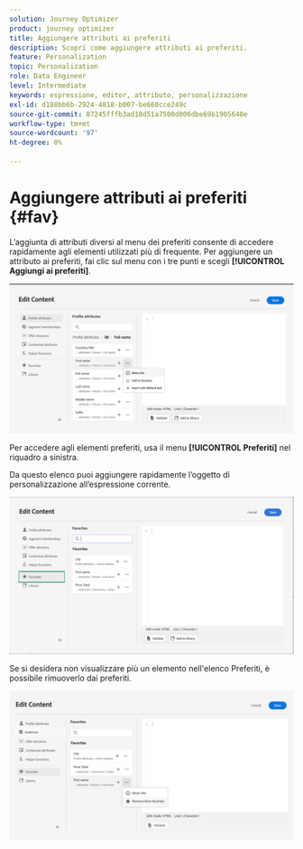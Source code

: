 ```yaml
---
solution: Journey Optimizer
product: journey optimizer
title: Aggiungere attributi ai preferiti
description: Scopri come aggiungere attributi ai preferiti.
feature: Personalization
topic: Personalization
role: Data Engineer
level: Intermediate
keywords: espressione, editor, attributo, personalizzazione
exl-id: d188bb6b-2924-4818-b007-be660cce249c
source-git-commit: 87245fffb3ad10d51a7500d006dbe69b1905640e
workflow-type: tm+mt
source-wordcount: '97'
ht-degree: 0%

---
```


# Aggiungere attributi ai preferiti {#fav}

L’aggiunta di attributi diversi al menu dei preferiti consente di accedere rapidamente agli elementi utilizzati più di frequente. Per aggiungere un attributo ai preferiti, fai clic sul menu con i tre punti e scegli **[!UICONTROL Aggiungi ai preferiti]**.

![](assets/favorite-option.png)

Per accedere agli elementi preferiti, usa il menu **[!UICONTROL Preferiti]** nel riquadro a sinistra.

Da questo elenco puoi aggiungere rapidamente l’oggetto di personalizzazione all’espressione corrente.

![](assets/favorite-list.png)

Se si desidera non visualizzare più un elemento nell&#39;elenco Preferiti, è possibile rimuoverlo dai preferiti.

![](assets/favorite-remove.png)
